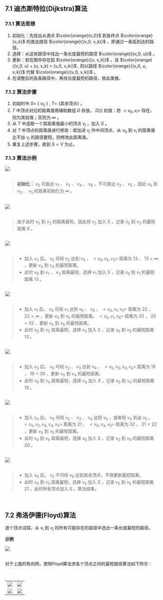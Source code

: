 ## 7.1 迪杰斯特拉(Dijkstra)算法
### 7.1.1 算法思想
1. 初始化：先找出从源点 $\color{orange}{v_0}$ 到各终点 $\color{orange}{v_k}$ 的直达路径 $\color{orange}{(v_0, v_k)}$ ，即通过一条弧到达的路径。
2. 选择：从这些路径中找出一条长度最短的路径 $\color{orange}{(v_0, u)}$ 。
3. 更新：若在图中存在弧 $\color{orange}{(u, v_k)}$ ，且 $\color{orange}{(v_0, u) + (u, v_k) < (v_0, v_k)}$ , 则以路径 $\color{orange}{(v_0, u, v_k)}$ 代替 $\color{orange}{(v_0, v_k)}$ 。
4. 在调整后的各条路径中，再找长度最短的路径，依此类推。

### 7.1.2 算法步骤
1. 初始时令 $S =$ { ${v}_{0}$ } , $T =$ {其余顶点} 。
2. $T$ 中顶点对应的距离值用辅助数组 $D$ 存放。 $D[i]$ 初值：若 $<{v}_ {0},{v}_ {i}>$ 存在，则为其权值；否则为 $\infty$ 。
3. 从 $T$ 中选取一个其距离值最小的顶点 $v_j$ ，加入 $S$ 。
4. 对 $T$ 中顶点的距离值进行修改：若加进 $v_j$ 作中间顶点，从 $v_0$ 到 $v_i$ 的距离值比不加 $v_j$ 的路径要短，则修改此距离值。
5. 重复上述步骤，直到 $S = V$ 为止。

### 7.1.3 算法示例

<div><img src = "./images/dijkstra1.png"></div>

<br/>

> **初始化：** $v_0$ 可直达 $v_1$ 、 $v_2$ 、 $v_4$ 、 $v_6$ ，不可直达 $v_3$ 、 $v_5$ ，因此 $v_0$ 到 $v_3$ 、 $v_5$ 的距离初始化为 $\infty$ 。

<br/>

<div><img src = "./images/dijkstra2.png"></div>

<br/>

> 由于此时 $v_0$ 到 $v_2$ 的距离最短，因此将 $v_2$ 加入 $S$ ，记录 $v_0$ 到 $v_2$ 的最短距离 8 。

<br/>

<div><img src = "./images/dijkstra3.png"></div>

<br/>

>- 加入 $v_2$ 后， $v_0$ 可经 $v_2$ 达到 $v_3$ ， $<{v}_ {0},{v}_ {2},{v}_ {3}>$ 距离为 13 ， $13<\infty$ ，更新 $v_0$ 到 $v_3$ 的最短距离。  
>- 此时 $v_0$ 到  $v_1$ 、 $v_3$ 距离最短，选择 $v_1$ 加入 $S$ ，记录 $v_0$ 到 $v_1$ 的最短距离 13 。

<br/>

<div><img src = "./images/dijkstra4.png"></div>

<br/>

>- 加入 $v_1$ 后， $v_0$ 可经 $v_1$ 达到 $v_5$ 、 $v_6$ ， $<{v}_ {0},{v}_ {1},{v}_ {5}>$ 距离为 22 ， $22<\infty$ ，更新 $v_0$ 到 $v_5$ 的最短距离。
> $<{v}_ {0},{v}_ {1},{v}_ {6}>$ 距离为 20 ， $20<32$ ，更新 $v_0$ 到 $v_6$ 的最短距离。  
>- 此时 $v_0$ 到 $v_3$ 距离最短，选择 $v_3$ 加入 $S$ ，记录 $v_0$ 到 $v_3$ 的最短距离 13 。

<br/>

<div><img src = "./images/dijkstra5.png"></div>

<br/>

>- 加入 $v_3$ 后， $v_0$ 可经 $v_2$ 、 $v_3$ 达到 $v_4$ ， $<{v}_ {0},{v}_ {2},{v}_ {3},{v}_ {4}>$ 距离为 19 ， $19<30$ ，更新 $v_0$ 到 $v_4$ 的最短距离。  
>- 此时 $v_0$ 到 $v_4$ 距离最短，选择 $v_4$ 加入 $S$ ，记录 $v_0$ 到 $v_4$ 的最短距离 19 。

<br/>

<div><img src = "./images/dijkstra6.png"></div>

<br/>

>- 加入 $v_4$ 后， $v_0$ 可经 $v_2$ 、 $v_3$ 、 $v_4$ 达到 $v_5$ ，或者经 $v_4$ 到达 $v_5$ 。 $<{v}_ {0},{v}_ {2},{v}_ {3},{v}_ {4},{v}_ {5}>$ 距离为 21 ，
> $<{v}_ {0},{v}_ {4},{v}_ {5}>$ 距离为 32 。 $21<22$ ，更新 $v_0$ 到 $v_5$ 的最短距离。  
>- 此时 $v_0$ 到 $v_6$ 距离最短，选择 $v_6$ 加入 $S$ ，记录 $v_0$ 到 $v_6$ 的最短距离 20 。

<br/>

<div><img src = "./images/dijkstra7.png"></div>

<br/>

>- 加入 $v_6$ 后， $v_0$ 不可经 $v_6$ 达到其余顶点，不用更新最短距离。  
>- 此时 $v_0$ 到 $v_5$ 距离最短，选择 $v_5$ 加入 $S$ ，记录 $v_0$ 到 $v_5$ 的最短距离 21 。此时所有顶点加入 $S$ ，算法结束。

<br/>

## 7.2 弗洛伊德(Floyd)算法
逐个顶点试探，从 $v_i$ 到 $v_j$ 的所有可能存在的路径中选出一条长度最短的路径。 

**示例**  
<div><img src = "./images/Floyd1.png"></div>

<br/>

对于上面的有向网，使用Floyd算法求各个顶点之间的最短路径算法如下所示： 

<br/>

<table border="0" margin-left: auto margin-right: auto>
  <tr>
     <td><img src="./images/Floyd2.png"> </img></td>
     <td><img src="./images/Floyd3.png"> </img></td>
  </tr>
  <tr>
     <td><img src="./images/Floyd4.png"> </img></td>
     <td><img src="./images/Floyd5.png"> </img></td>
  </tr>
</table>
